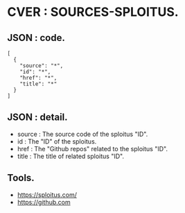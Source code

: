 # CVER : SOURCES-SPLOITUS.

## JSON : code.

    [
      {
        "source": "*",
        "id": "*",
        "href": "*",
        "title": "*"
      }
    ]

## JSON : detail.

- source : The source code of the sploitus "ID".
- id : The "ID" of the sploitus.
- href : The "Github repos" related to the sploitus "ID".
- title : The title of related sploitus "ID".

## Tools.

- https://sploitus.com/
- https://github.com



